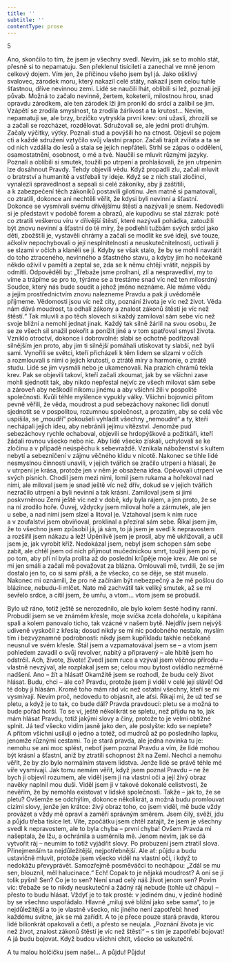 ```yaml
---
title: ''
subtitle: ''
contentType: prose
---
```


<section>

5

Ano, skončilo to tím, že jsem je všechny svedl. Nevím, jak se to mohlo stát, přesně si to nepamatuju. Sen překlenul tisíciletí a zanechal ve mně jenom celkový dojem. Vím jen, že příčinou všeho jsem byl já. Jako ošklivý svalovec, zárodek moru, který nakazil celé státy, nakazil jsem celou tuhle šťastnou, dříve nevinnou zemi. Lidé se naučili lhát, oblíbili si lež, poznali její půvab. Možná to začalo nevinně, žertem, koketerií, milostnou hrou, snad opravdu zárodkem, ale ten zárodek lži jim pronikl do srdcí a zalíbil se jim. Vzápětí se zrodila smyslnost, ta zrodila žárlivost a ta krutost… Nevím, nepamatuji se, ale brzy, brzičko vytryskla první krev: oni užasli, zhrozili se a začali se rozcházet, rozdělovat. Sdružovali se, ale jedni proti druhým. Začaly výčitky, výtky. Poznali stud a povýšili ho na ctnost. Objevil se pojem cti a každé sdružení vztyčilo svůj vlastní prapor. Začali trápit zvířata a ta se od nich vzdálila do lesů a stala se jejich nepřáteli. Strhl se zápas o oddělení, osamostatnění, osobnost, o mé a tvé. Naučili se mluvit různými jazyky. Poznali a oblíbili si smutek, toužili po utrpení a prohlašovali, že jen utrpením lze dosáhnout Pravdy. Tehdy objevili vědu. Když propadli zlu, začali mluvit o bratrství a humanitě a vstřebali ty ideje. Když se z nich stali zločinci, vynalezli spravedlnost a sepsali si celé zákoníky, aby ji zaštítili, a k zabezpečení těch zákoníků postavili gilotinu. Jen matně si pamatovali, co ztratili, dokonce ani nechtěli věřit, že kdysi byli nevinní a šťastní. Dokonce se vysmívali svému dřívějšímu štěstí a nazývali je snem. Nedovedli si je představit v podobě forem a obrazů, ale kupodivu se stal zázrak: poté co ztratili veškerou víru v dřívější štěstí, které nazývali pohádka, zatoužili být znovu nevinní a šťastní do té míry, že podlehli tužbám svých srdcí jako děti, zbožštili je, vystavěli chrámy a začali se modlit ke své ideji, své touze, ačkoliv nepochybovali o její nesplnitelnosti a neuskutečnitelnosti, uctívali ji se slzami v očích a klaněli se jí. Kdyby se však stalo, že by se mohli navrátit do toho ztraceného, nevinného a šťastného stavu, a kdyby jim ho nečekaně někdo oživil v paměti a zeptal se, zda se k němu chtějí vrátit, nejspíš by odmítli. Odpověděli by: „Třebaže jsme prolhaní, zlí a nespravedliví, my to víme a trápíme se pro to, týráme se a trestáme snad víc než ten milosrdný Soudce, který nás bude soudit a jehož jméno neznáme. Ale máme vědu a jejím prostřednictvím znovu nalezneme Pravdu a pak ji uvědoměle přijmeme. Vědomosti jsou víc než city, poznání života je víc než život. Věda nám dává moudrost, ta odhalí zákony a znalost zákonů štěstí je víc než štěstí.“ Tak mluvili a po těch slovech si každý zamiloval sám sebe víc než svoje bližní a nemohl jednat jinak. Každý tak silně žárlil na svou osobu, že se ze všech sil snažil pokořit a ponížit jiné a v tom spatřoval smysl života. Vzniklo otroctví, dokonce i dobrovolné: slabí se ochotně podřizovali silnějším jen proto, aby jim ti silnější pomáhali utiskovat ty slabší, než byli sami. Vynořili se světci, kteří přicházeli k těm lidem se slzami v očích a rozmlouvali s nimi o jejich krutosti, o ztrátě míry a harmonie, o ztrátě studu. Lidé se jim vysmáli nebo je ukamenovali. Na prazích chrámů tekla krev. Pak se objevili takoví, kteří začali zkoumat, jak by se všichni zase mohli sjednotit tak, aby nikdo nepřestal nejvíc ze všech milovat sám sebe a zároveň aby neškodil nikomu jinému a aby všichni žili v pospolité společnosti. Kvůli téhle myšlence vypukly války. Všichni bojovníci přitom pevně věřili, že věda, moudrost a pud sebezáchovy nakonec lidi donutí sjednotit se v pospolitou, rozumnou společnost, a prozatím, aby se celá věc uspíšila, se „moudří“ pokoušeli vyhladit všechny „nemoudré“ a ty, kteří nechápali jejich ideu, aby nebránili jejímu vítězství. Jenomže pud sebezáchovy rychle ochaboval, objevili se hrdopýškové a požitkáři, kteří žádali rovnou všecko nebo nic. Aby lidé všecko získali, uchylovali se ke zločinu a v případě neúspěchu k sebevraždě. Vznikala náboženství s kultem nebytí a sebezničení v zájmu věčného klidu v nicotě. Nakonec se tihle lidé nesmyslnou činností unavili, v jejich tvářích se zračilo utrpení a hlásali, že v utrpení je krása, protože jen v něm je obsažena idea. Opěvovali utrpení ve svých písních. Chodil jsem mezi nimi, lomil jsem rukama a hořekoval nad nimi, ale miloval jsem je snad ještě víc než dřív, dokud se v jejich tvářích nezračilo utrpení a byli nevinní a tak krásní. Zamiloval jsem si jimi poskvrněnou Zemi ještě víc než v době, kdy byla rájem, a jen proto, že se na ní zrodilo hoře. Ouvej, vždycky jsem miloval hoře a zármutek, ale jen u sebe, a nad nimi jsem slzel a litoval je. Vztahoval jsem k nim ruce a v zoufalství jsem obviňoval, proklínal a přezíral sám sebe. Říkal jsem jim, že to všechno jsem způsobil já, já sám, to já jsem je svedl k nepravostem a rozšířil jsem nákazu a lež! Úpěnlivě jsem je prosil, aby mě ukřižovali, a učil jsem je, jak vyrobit kříž. Nedokázal jsem, nebyl jsem schopen sám sebe zabít, ale chtěl jsem od nich přijmout mučednickou smrt, toužil jsem po ní, po tom, aby při ní byla prolita až do poslední krůpěje moje krev. Ale oni se mi jen smáli a začali mě považovat za blázna. Omlouvali mě, tvrdili, že se jim dostalo jen to, co si sami přáli, a že všecko, co se děje, se stát muselo. Nakonec mi oznámili, že pro ně začínám být nebezpečný a že mě pošlou do blázince, nebudu-li mlčet. Nato mě zachvátil tak veliký smutek, až se mi sevřelo srdce, a cítil jsem, že umřu, a vtom… vtom jsem se probudil.

Bylo už ráno, totiž ještě se nerozednilo, ale bylo kolem šesté hodiny ranní. Probudil jsem se ve známém křesle, moje svíčka zcela dohořela, u kapitána spali a kolem panovalo ticho, tak vzácné v našem bytě. Nejdřív jsem nejvýš udiveně vyskočil z křesla; dosud nikdy se mi nic podobného nestalo, myslím tím i bezvýznamné podrobnosti: nikdy jsem kupříkladu takhle nečekaně neusnul ve svém křesle. Stál jsem a vzpamatovával jsem se – a vtom jsem pohledem zavadil o svůj revolver, nabitý a připravený – ale hbitě jsem ho odstrčil. Ach, živote, živote! Zvedl jsem ruce a vzýval jsem věčnou přírodu – vlastně nevzýval, ale rozplakal jsem se; celou mou bytost ovládlo nezměrné nadšení. Ano – žít a hlásat! Okamžitě jsem se rozhodl, že budu celý život hlásat. Budu, chci – ale co? Pravdu, protože jsem ji viděl v celé její slávě! Od té doby ji hlásám. Kromě toho mám rád víc než ostatní všechny, kteří se mi vysmívají. Nevím proč, nedovedu to objasnit, ale aťsi. Říkají mi, že už teď se pletu, a když je to tak, co bude dál? Pravda pravdoucí: pletu se a možná to bude pořád horší. To se ví, ještě několikrát se spletu, než přijdu na to, jak mám hlásat Pravdu, totiž jakými slovy a činy, protože to je velmi obtížné splnit. Já teď všecko vidím jasně jako den, ale poslyšte: kdo se neplete? A přitom všichni usilují o jedno a totéž, od mudrců až po posledního lapku, jenomže různými cestami. To je stará pravda, ale jedna novinka tu je: nemohu se ani moc splést, neboť jsem poznal Pravdu a vím, že lidé mohou být krásní a šťastní, aniž by ztratili schopnost žít na Zemi. Nechci a nemohu věřit, že by zlo bylo normálním stavem lidstva. Jenže lidé se právě téhle mé víře vysmívají. Jak tomu nemám věřit, když jsem poznal Pravdu – ne že bych ji objevil rozumem, ale viděl jsem ji na vlastní oči a její živý obraz navěky naplnil mou duši. Viděl jsem ji v takové dokonalé celistvosti, že nevěřím, že by nemohla existovat v lidské společnosti. Takže – jak to, že se pletu? Ovšemže se odchýlím, dokonce několikrát, a možná budu promlouvat cizími slovy, jenže jen krátce: živý obraz toho, co jsem viděl, mě bude vždy provázet a vždy mě opraví a zaměří správným směrem. Jsem čilý, svěží, jdu a půjdu třeba tisíce let. Víte, zpočátku jsem chtěl zatajit, že jsem je všechny svedl k nepravostem, ale to byla chyba – první chyba! Ovšem Pravda mi našeptala, že lžu, a ochránila a usměrnila mě. Jenom nevím, jak se dá vytvořit ráj – neumím to totiž vyjádřit slovy. Po probuzení jsem ztratil slova. Přinejmenším ta nejdůležitější, nejpotřebnější. Ale ať: půjdu a budu ustavičně mluvit, protože jsem všecko viděl na vlastní oči, i když to nedokážu převyprávět. Samozřejmě posměváčci to nechápou: „Zdál se mu sen, blouznil, měl halucinace.“ Ech! Copak to je nějaká moudrost? A oni se jí tolik pyšní! Sen? Co je to sen? Není snad celý náš život jenom sen? Povím víc: třebaže se to nikdy neuskuteční a žádný ráj nebude (tohle už chápu) – přesto to budu hlásat. Vždyť je to tak prosté: v jediném dnu, v jediné hodině by se všechno uspořádalo. Hlavně „miluj své bližní jako sebe sama“, to je nejdůležitější a to je vlastně všecko, nic jiného není zapotřebí: hned každému svitne, jak se má zařídit. A to je přece pouze stará pravda, kterou lidé bilionkrát opakovali a četli, a přesto se neujala. „Poznání života je víc než život, znalost zákonů štěstí je víc než štěstí“ – s tím je zapotřebí bojovat! A já budu bojovat. Když budou všichni chtít, všecko se uskuteční.

A tu malou holčičku jsem našel… A půjdu! Půjdu!

</section>
